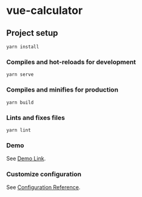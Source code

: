 # vue-calculator

## Project setup
```
yarn install
```

### Compiles and hot-reloads for development
```
yarn serve
```

### Compiles and minifies for production
```
yarn build
```

### Lints and fixes files
```
yarn lint
```

### Demo
See [Demo Link](https://warm-pasca-72d0e7.netlify.app/).

### Customize configuration
See [Configuration Reference](https://cli.vuejs.org/config/).

